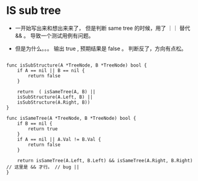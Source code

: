 # IS sub tree

- 一开始写出来和想出来来了， 但是判断 same tree 的时候，用了 ｜｜ 替代 && 。 导致一个测试用例有问题。 

- 但是为什么。。。 输出 true , 预期结果是 false 。 判断反了，方向有点松。

```

func isSubStructure(A *TreeNode, B *TreeNode) bool {
    if A == nil || B == nil {
        return false 
    }

    return  ( isSameTree(A, B) || 
    isSubStructure(A.Left, B) || 
    isSubStructure(A.Right, B))
}

func isSameTree(A *TreeNode, B *TreeNode) bool {
    if B == nil {
        return true 
    }
    if A == nil || A.Val != B.Val {
        return false 
    }

    return isSameTree(A.Left, B.Left) && isSameTree(A.Right, B.Right) // 这里是 && 才行。 // bug || 
}

```


